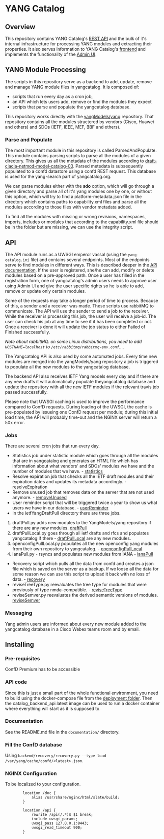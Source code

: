# YANG Catalog
## Overview
This repository contains YANG Catalog's [REST API](https://yangcatalog.org/doc) and the bulk of it's internal infrastructure for processing YANG modules and extracting their properties. It also serves information to YANG Catalog's [frontend](https://github.com/YangCatalog/yangcatalog-ui) and implements the functionality of the [Admin UI](https://github.com/YangCatalog/admin_ui).

## YANG Module Processing
The scripts in this repository serve as a backend to add, update, remove and manage
YANG module files in yangcatalog. It is composed of:
* scripts that run every day as a cron job,
* an API which lets users add, remove or find the modules they expect
* scripts that parse and populate the yangcatalog database.

This repository works directly with  the [yangModels/yang](https://github.com/YangModels/yang)
repository. That repository contains all the modules
structered by vendors (Cisco, Huawei and others) and SDOs
(IETF, IEEE, MEF, BBF and others).

### Parse and Populate

The most important module in this repository is called ParsedAndPopulate.
This module contains parsing scripts to parse all the modules of a given
directory. This gives us all the metadata of the modules
according to [draft-clacla-netmod-model-catalog-03](https://tools.ietf.org/html/draft-clacla-netmod-model-catalog-03).
Parsed metedata is subsequently populated to a confd datastore using
a confd REST request. This database
is used for the yang-search part of yangcatalog.org.

We can parse modules either with the __sdo__ option, which will go through
a given directory and parse all of it's yang modules one by one,
or without this option, which will try to find a platform-metadata.json file
in the directory which contains paths to capability.xml files and
parse all the modules according to those files with vendor metadata
added.

To find all the modules with missing or wrong revisions, namespaces, imports,
includes or modules that according to the capability.xml file should be in
the folder but are missing, we can use the integrity script.

## API

The API module runs as a UWSGI emperor vassal (using the `yang-catalog.ini` file)
and contains several endpoints. Most
of the endpoints serve to find modules in different ways. This is described
deeper in the [API documentation](https://yangcatalog.org/doc). If the user is
registered, she/he can add, modify or delete modules based on a pre-approved path.
Once a user has filled in the registration form, one of yangcatalog's admin users
needs to approve user using Admin UI and give the user specific rights so he is able to add,
remove or update only certain modules.

Some of the requests may take a longer period of time to process.
Because of this, a sender and a receiver was made. These scripts use rabbitMQ
to communicate. The API will use the sender to send a job to the receiver. While
the receiver is processing this job, the user will receive a job-id. The user can
check his job at any time to see if it has been completed or not. Once a receiver
is done it will update the job status to either Failed of Finished
successfully.

_Note about rabbitMQ: on some Linux distributions, you need to add `HOSTNAME=localhost` to `/etc/rabbitmq/rabbitmq-env.conf`...._

The Yangcatalog API is also used by some automated jobs. Every time new
modules are merged into the yangModels/yang repository a job is triggered to
populate all the new modules to the yangcatalog database.

The backend API also receives
IETF Yang models every day and if there are any new drafts it will
automatically populate theyangcatalog database and update the repository
with all the new IETF modules if the relevant travis job passed successfully.

Please note that UWSGI caching is used to improve the performance compared to
ConfD requests. During loading of the UWSGI, the cache is pre-populated by
issueing one ConfD request per module; during this initial load time, the API
will probably time-out and the NGINX server will return a 50x error.

### Jobs

There are several cron jobs that run every day.
* Statistics job under statistic module which goes through all the
modules that are in yangcatalog and generates an HTML file which has
information about what vendors' and SDOs' modules we have and the number of
modules that we have. - [statistics](https://github.com/YangCatalog/backend/blob/master/statistic/statistics.py)
* Resolve expiration job that checks all the IETF draft modules
and their expiration dates and updates its metadata accordingly. - 
[resolveExpiration](https://github.com/YangCatalog/backend/blob/master/utility/resolveExpiration.py)
* Remove unused job that removes data on the server that are not used
anymore. - [removeUnused](https://github.com/YangCatalog/backend/blob/master/utility/removeUnused.py)
* User reminder script that will be triggered twice a year to show us what
users we have in our database. - [userReminder](https://github.com/YangCatalog/backend/blob/master/utility/userReminder.py)
* In the ietfYangDraftPull directory there are three jobs.
1. draftPull.py adds new modules
to the YangModels/yang repository if there are any new modules. [draftPull](https://github.com/YangCatalog/backend/blob/master/ietfYangDraftPull/draftPull.py)
2. draftPullLocal.py
goes through all ietf drafts and rfcs and populates yangcatalog if there - [draftPullLocal](https://github.com/YangCatalog/backend/blob/master/ietfYangDraftPull/draftPullLocal.py)
are any new modules.
3. openconfigPullLocal.py populates all the
new openconfig yang modules from their own repository to yangcatalog. - [openconfigPullLocal](https://github.com/YangCatalog/backend/blob/master/ietfYangDraftPull/openconfigPullLocal.py)
4. ianaPull.py - rsyncs and populates new modules from IANA - [ianaPull](https://github.com/YangCatalog/backend/blob/master/ietfYangDraftPull/ianaPull)
* Recovery script which pulls all the data from confd and creates a json
file which is saved on the server as a backup. If we loose all the data for
some reason we can use this script to upload it back with no loss of
data. - [recovery](https://github.com/YangCatalog/backend/blob/master/recovery/recovery.py)
* reviseTreeType.py reevaluates the tree type for modules that were previously of type nmda-compatible. - [reviseTreeType](https://github.com/YangCatalog/backend/blob/master/utility/reviseTreeType.py)
* reviseSemver.py reevaluates the derived semantic versions of modules. [reviseSemver](https://github.com/YangCatalog/backend/blob/master/parseAndPopulate/reviseSemver.py)
### Messaging

Yang admin users are informed about every new module added to the yangcatalog
database in a Cisco Webex teams room and by email.

## Installing

### Pre-requisites

ConfD Premium has to be accessible

### API code

Since this is just a small part of the whole functional environment, you need to build using
the docker-compose file from the [deployment folder](https://github.com/YangCatalog/deployment).
Then the catalog_backend_api:latest image can be used to run a docker container where
everything will start as it is supposed to.

### Documentation

See the README.md file in the `documentation/` directory.

### Fill the ConfD database

Using `backend/recovery/recovery.py --type load /var/yang/cache/confd/<latest>.json`.

### NGINX Configuration

To be localized to your configuration.

```
        location /doc {
            alias /usr/share/nginx/html/slate/build;
        }

        location /api {
            rewrite /api(/.*)$ $1 break;
            include uwsgi_params;
            uwsgi_pass 127.0.0.1:8443;
            uwsgi_read_timeout 900;
        }
```
